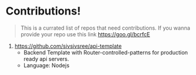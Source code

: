 # Contributions!

> This is a currated list of repos that need contributions.
> If you wanna provide your repo use this link https://goo.gl/bcrfcE



 1. https://github.com/sivsivsree/api-template
	 -  Backend Template with Router-controlled-patterns for production ready api servers.
	 - Language: Nodejs


		
